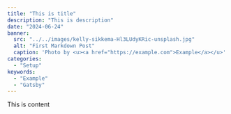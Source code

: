 ```yaml
---
title: "This is title"
description: "This is description"
date: "2024-06-24"
banner:
  src: "../../images/kelly-sikkema-Hl3LUdyKRic-unsplash.jpg"
  alt: "First Markdown Post"
  caption: 'Photo by <u><a href="https://example.com">Example</a></u>'
categories:
  - "Setup"
keywords:
  - "Example"
  - "Gatsby"
---
```


This is content
